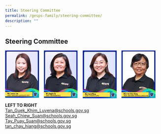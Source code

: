 ```yaml
---
title: Steering Committee
permalink: /gesps-family/steering-committee/
description: ""
---
```

## Steering Committee

<img src="/images/photo1668936808.jpeg" style="width:22%;margin-right:15px;" align = "left">  
<img src="/images/photo1668936847.jpeg" style="width:22%;margin-right:15px;" align = "left">  
<img src="/images/photo1668936860.jpeg" style="width:22%;margin-right:15px;" align = "left">  
<img src="/images/photo1668936875.jpeg" style="width:22%;margin-right:15px;" align = "left">  
<br clear="left">

**LEFT TO RIGHT**<br>
[Tan_Guek_Khim_Luvena@schools.gov.sg](mailto:Tan_Guek_Khim_Luvena@schools.gov.sg)<br>
[Seah_Chiew_Suan@schools.gov.sg](mailto:Seah_Chiew_Suan@schools.gov.sg)<br>
[Tay_Puay_Suan@schools.gov.sg](mailto:Tay_Puay_Suan@schools.gov.sg)<br>
[tan_chay_hiang@schools.gov.sg](mailto:tan_chay_hiang@schools.gov.sg)


